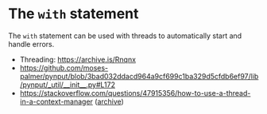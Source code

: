 # The `with` statement


The `with` statement can be used with threads to automatically start and handle errors.
- Threading: https://archive.is/Rnqnx
- https://github.com/moses-palmer/pynput/blob/3bad032ddacd964a9cf699c1ba329d5cfdb6ef97/lib/pynput/_util/__init__.py#L172
- https://stackoverflow.com/questions/47915356/how-to-use-a-thread-in-a-context-manager ([archive](https://archive.is/9xSrj))
